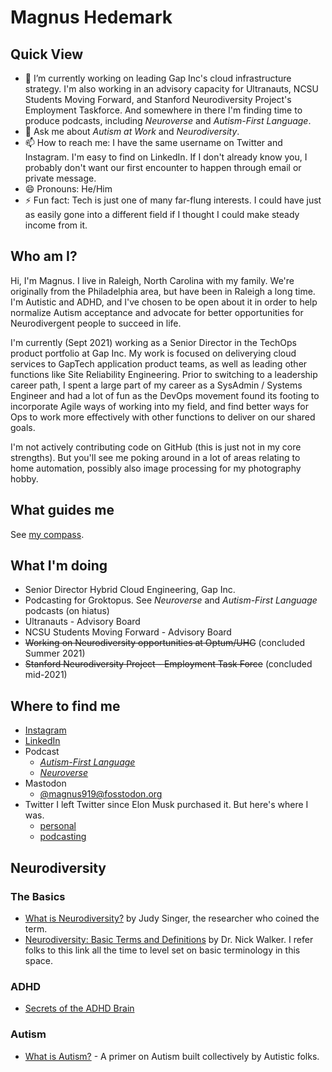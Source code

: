 # Magnus Hedemark

## Quick View

- 🔭 I’m currently working on leading Gap Inc's cloud infrastructure strategy. I'm also working in an advisory capacity for Ultranauts, NCSU Students Moving Forward, and Stanford Neurodiversity Project's Employment Taskforce. And somewhere in there I'm finding time to produce podcasts, including _Neuroverse_ and _Autism-First Language_.
- 💬 Ask me about _Autism at Work_ and _Neurodiversity_.
- 📫 How to reach me: I have the same username on Twitter and Instagram. I'm easy to find on LinkedIn. If I don't already know you, I probably don't want our first encounter to happen through email or private message.
- 😄 Pronouns: He/Him
- ⚡ Fun fact: Tech is just one of many far-flung interests. I could have just as easily gone into a different field if I thought I could make steady income from it.

## Who am I?

Hi, I'm Magnus. I live in Raleigh, North Carolina with my family. We're originally from the Philadelphia area, but have been in Raleigh a long time. I'm Autistic and ADHD, and I've chosen to be open about it in order to help normalize Autism acceptance and advocate for better opportunities for Neurodivergent people to succeed in life.

I'm currently (Sept 2021) working as a Senior Director in the TechOps product portfolio at Gap Inc. My work is focused on deliverying cloud services to GapTech application product teams, as well as leading other functions like Site Reliability Engineering. Prior to switching to a leadership career path, I spent a large part of my career as a SysAdmin / Systems Engineer and had a lot of fun as the DevOps movement found its footing to incorporate Agile ways of working into my field, and find better ways for Ops to work more effectively with other functions to deliver on our shared goals.

I'm not actively contributing code on GitHub (this is just not in my core strengths). But you'll see me poking around in a lot of areas relating to home automation, possibly also image processing for my photography hobby. 

## What guides me

See [my compass](https://github.com/magnus919/magnus919/blob/master/compass.md).

## What I'm doing

- Senior Director Hybrid Cloud Engineering, Gap Inc.
- Podcasting for Groktopus. See _Neuroverse_ and _Autism-First Language_ podcasts (on hiatus)
- Ultranauts - Advisory Board
- NCSU Students Moving Forward - Advisory Board
- ~~Working on Neurodiversity opportunities at Optum/UHG~~ (concluded Summer 2021)
- ~~Stanford Neurodiversity Project - Employment Task Force~~ (concluded mid-2021)

## Where to find me

- [Instagram](https://www.instagram.com/magnus919/)
- [LinkedIn](https://www.linkedin.com/in/hedemark/)
- Podcast 
    - [_Autism-First Language_](https://autismfirst.transistor.fm/subscribe)
    - [_Neuroverse_](https://neuroverse.transistor.fm/subscribe)
- Mastodon
  - [@magnus919@fosstodon.org](https://fosstodon.org/@magnus919/)
- Twitter 
  I left Twitter since Elon Musk purchased it. But here's where I was.
    - [personal](https://twitter.com/Magnus919)
    - [podcasting](https://twitter.com/groktopus)

## Neurodiversity

### The Basics
- [What is Neurodiversity?](https://neurodiversity2.blogspot.com/p/what.html) by Judy Singer, the researcher who coined the term.
- [Neurodiversity: Basic Terms and Definitions](https://neuroqueer.com/neurodiversity-terms-and-definitions/) by Dr. Nick Walker. I refer folks to this link all the time to level set on basic terminology in this space.

### ADHD

- [Secrets of the ADHD Brain](https://www-additudemag-com.cdn.ampproject.org/c/s/www.additudemag.com/secrets-of-the-adhd-brain/amp/)

### Autism
- [What is Autism?](https://neuroclastic.com/autism/what-is-autism/) - A primer on Autism built collectively by Autistic folks.

<!--
**magnus919/magnus919** is a ✨ _special_ ✨ repository because its `README.md` (this file) appears on your GitHub profile.

Here are some ideas to get you started:

- 🔭 I’m currently working on ...
- 🌱 I’m currently learning ...
- 👯 I’m looking to collaborate on ...
- 🤔 I’m looking for help with ...
- 💬 Ask me about ...
- 📫 How to reach me: ...
- 😄 Pronouns: ...
- ⚡ Fun fact: ...
-->
